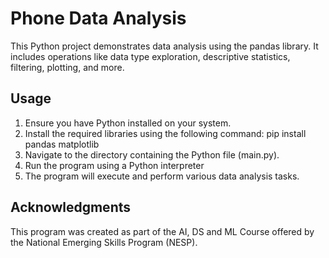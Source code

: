 # Phone Data Analysis
This Python project demonstrates data analysis using the pandas library. 
It includes operations like data type exploration, descriptive statistics, filtering, plotting, and more.

## Usage

1. Ensure you have Python installed on your system.
2. Install the required libraries using the following command:
    pip install pandas matplotlib
3. Navigate to the directory containing the Python file (main.py).
4. Run the program using a Python interpreter
5. The program will execute and perform various data analysis tasks.

## Acknowledgments
This program was created as part of the AI, DS and ML Course  offered by the National Emerging Skills Program (NESP).
